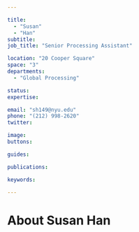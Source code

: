 ```yaml
---

title:
  - "Susan"
  - "Han"
subtitle: 
job_title: "Senior Processing Assistant"

location: "20 Cooper Square"
space: "3"
departments:
  - "Global Processing"

status: 
expertise:

email: "sh149@nyu.edu"
phone: "(212) 998-2620"
twitter: 

image: 
buttons:

guides:

publications:

keywords:

---
```


# About Susan Han


